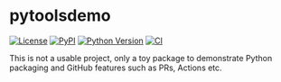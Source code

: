 # pytoolsdemo

[![License](https://img.shields.io/pypi/l/pytoolsdemo.svg?color=green)](https://github.com/guiwitz/pytoolsdemo/raw/main/LICENSE)
[![PyPI](https://img.shields.io/pypi/v/pytoolsdemo.svg?color=green)](https://pypi.org/project/pytoolsdemo)
[![Python Version](https://img.shields.io/pypi/pyversions/pytoolsdemo.svg?color=green)](https://python.org)
[![CI](https://github.com/guiwitz/pytoolsdemo/actions/workflows/ci.yml/badge.svg)](https://github.com/guiwitz/pytoolsdemo/actions/workflows/ci.yml)

This is not a usable project, only a toy package to demonstrate Python packaging and GitHub features such as PRs, Actions etc.
